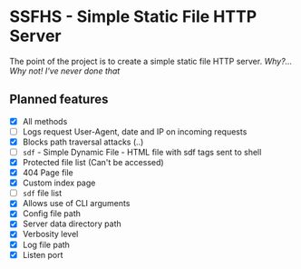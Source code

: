 # **SSFHS** - Simple Static File HTTP Server

The point of the project is to create a simple static file HTTP server. 
_Why?... Why not! I've never done that_

## Planned features
 * [x] All methods
 * [ ] Logs request User-Agent, date and IP on incoming requests
 * [x] Blocks path traversal attacks (..)
 * [ ] `sdf` - Simple Dynamic File - HTML file with sdf tags sent to shell
 * [x] Protected file list (Can't be accessed)
 * [x] 404 Page file
 * [x] Custom index page
 * [ ] `sdf` file list
 * [x] Allows use of CLI arguments
 * [x] Config file path
 * [x] Server data directory path
 * [x] Verbosity level
 * [x] Log file path
 * [x] Listen port
